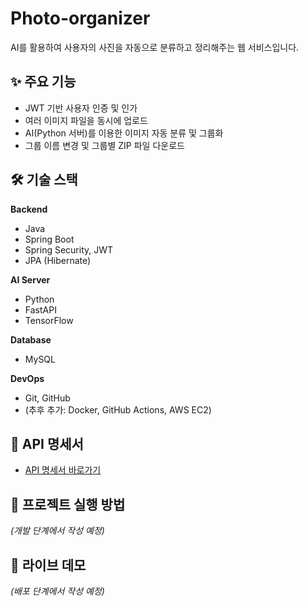 # Photo-organizer

AI를 활용하여 사용자의 사진을 자동으로 분류하고 정리해주는 웹 서비스입니다.

## ✨ 주요 기능

- JWT 기반 사용자 인증 및 인가
- 여러 이미지 파일을 동시에 업로드
- AI(Python 서버)를 이용한 이미지 자동 분류 및 그룹화
- 그룹 이름 변경 및 그룹별 ZIP 파일 다운로드

## 🛠️ 기술 스택

**Backend**
- Java 
- Spring Boot
- Spring Security, JWT
- JPA (Hibernate)

**AI Server**
- Python
- FastAPI
- TensorFlow

**Database**
- MySQL

**DevOps**
- Git, GitHub
- (추후 추가: Docker, GitHub Actions, AWS EC2)

## 📖 API 명세서

- [API 명세서 바로가기](./docs/api.md)

## 🚀 프로젝트 실행 방법

*(개발 단계에서 작성 예정)*

## 🔗 라이브 데모

*(배포 단계에서 작성 예정)*
